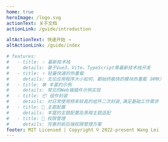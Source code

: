 ```yaml
---
home: true
heroImage: /logo.svg
actionText: 关于文档
actionLink: /guide/introduction

altActionText: 快速开始 →
altActionLink: /guide/index

# features:
#   - title: 💡 最新技术栈
#     details: 基于Vue3、Vite、TypeScript等最新技术栈开发
#   - title: ⚡️ 轻量快速的热重载
#     details: 无论应用程序大小如何，都始终极快的模块热重载（HMR）
#   - title: 🛠️ 丰富的示例
#     details: 常见的Web端插件示例实现
#   - title: 📦 组件封装
#     details: 对日常使用频率较高的组件二次封装,满足基础工作需求
#   - title: 🔩 主题配置
#     details: 丰富的主题配置及黑暗主题适配
#   - title: 🔑 权限管理
#     details: 完善的前后端权限管理方案
footer: MIT Licensed | Copyright © 2022-present Wang Lei
---
```

